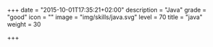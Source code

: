 +++
date = "2015-10-01T17:35:21+02:00"
description = "Java"
grade = "good"
icon = ""
image = "img/skills/java.svg"
level = 70
title = "java"
weight = 30

+++

